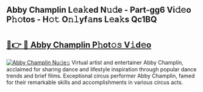 ## Abby Champlin L𝚎a𝚔ed N𝚞𝚍e - Part-gg6 Vi𝚍𝚎o P𝚑𝚘tos - H𝚘𝚝 O𝚗𝚕yf𝚊ns L𝚎a𝚔s Qc1BQ

# <h2><a href="http://kf5vfz.oniu.top/?m=Abby+Champlin">🔗👉 🔴 Abby Champlin P𝚑ot𝚘𝚜 V𝚒d𝚎o</a></h2>

[![Abby Champlin Nu𝚍e𝚜](https://i.imgur.com/0qMVB7G.gif)](http://kf5vfz.oniu.top/?m=Abby+Champlin)
Virtual artist and entertainer Abby Champlin, acclaimed for sharing dance and lifestyle inspiration through popular dance trends and brief films. Exceptional circus performer Abby Champlin, famed for their remarkable skills and accomplishments in various circus acts.  
